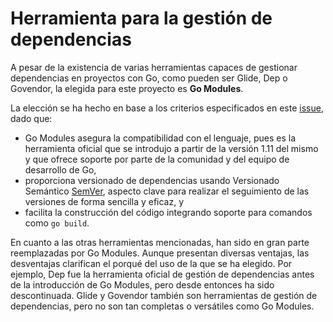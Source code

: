 # Herramienta para la gestión de dependencias

A pesar de la existencia de varias herramientas capaces de gestionar dependencias en proyectos
con Go, como pueden ser Glide, Dep o Govendor, la elegida para este proyecto es **Go Modules**.

La elección se ha hecho en base a los criterios especificados en este [issue](https://github.com/johnwaves/recambios-express/issues/43), dado que:
- Go Modules asegura la compatibilidad con el lenguaje, pues es la herramienta oficial que
se introdujo a partir de la versión 1.11 del mismo y que ofrece soporte por parte de la comunidad y del equipo de desarrollo de Go,
- proporciona versionado de dependencias usando Versionado Semántico [SemVer](https://semver.org/lang/es/), aspecto clave para realizar el seguimiento de las versiones de forma sencilla y eficaz, y
- facilita la construcción del código integrando soporte para comandos como `go build`.

En cuanto a las otras herramientas mencionadas, han sido en gran parte reemplazadas por Go Modules. Aunque presentan diversas ventajas, las desventajas clarifican el porqué del uso de la que se ha elegido. Por ejemplo, Dep fue la herramienta oficial de gestión de dependencias antes de la introducción de Go Modules, pero desde entonces ha sido descontinuada. Glide y Govendor también son herramientas de gestión de dependencias, pero no son tan completas o versátiles como Go Modules.




